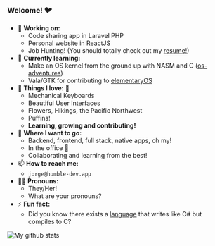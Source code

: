 ### Welcome! 🐦

- 🔭 **Working on:**
    - Code sharing app in Laravel PHP
    - Personal website in ReactJS
    - Job Hunting! (You should totally check out my [resume!](https://www.humble-dev.app/resume))
- 🌱 **Currently learning:**
    - Make an OS kernel from the ground up with NASM and C ([os-adventures](https://github.com/jorgemanzo/os-adventures))
    - Vala/GTK for contributing to [elementaryOS](https://github.com/elementary)
- 🧡️ **Things I love:** 💮️
    - Mechanical Keyboards
    - Beautiful User Interfaces
    - Flowers, Hikings, the Pacific Northwest
    - Puffins!
    - **Learning, growing and contributing!**
- 🚀️ **Where I want to go:**
    - Backend, frontend, full stack, native apps, oh my!
    - In the office 🏢️
    - Collaborating and learning from the best!
- 📫 **How to reach me:**
    - `jorge@humble-dev.app`
- 🏳️‍⚧️ **Pronouns:**
    - They/Her!
    - What are your pronouns?
- ⚡ **Fun fact:**
    - Did you know there exists a [language](https://wiki.gnome.org/Projects/Vala) that writes like C# but compiles to C?

![My github stats](https://github-readme-stats.vercel.app/api?username=jorgemanzo&show_icons=true)
